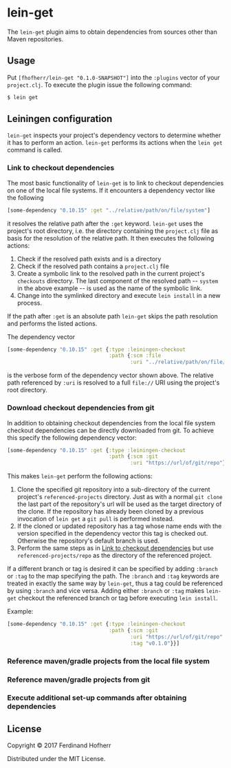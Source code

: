# lein-get

The `lein-get` plugin aims to obtain dependencies from sources other
than Maven repositories.

## Usage

Put `[fhofherr/lein-get "0.1.0-SNAPSHOT"]` into the `:plugins` vector of
your `project.clj`. To execute the plugin issue the following command:

```bash
$ lein get
```

## Leiningen configuration

`lein-get` inspects your project's dependency vectors to determine
whether it has to perform an action. `lein-get` performs its actions
when the `lein get` command is called.

### Link to checkout dependencies

The most basic functionality of `lein-get` is to link to checkout
dependencies on one of the local file systems. If it encounters
a dependency vector like the following


```clojure
[some-dependency "0.10.15" :get "../relative/path/on/file/system"]
```

it resolves the relative path after the `:get` keyword. `lein-get` uses
the project's root directory, i.e. the directory containing the
`project.clj` file as basis for the resolution of the relative path. It
then executes the following actions:

1.  Check if the resolved path exists and is a directory
2.  Check if the resolved path contains a `project.clj` file
3.  Create a symbolic link to the resolved path in the current project's
    `checkouts` directory. The last component of the resolved path --
    `system` in the above example -- is used as the name of the symbolic
    link.
4.  Change into the symlinked directory and execute `lein install` in
    a new process.

If the path after `:get` is an absolute path `lein-get` skips the path
resolution and performs the listed actions.

The dependency vector

```clojure
[some-dependency "0.10.15" :get {:type :leiningen-checkout
                                 :path {:scm :file
                                        :uri "../relative/path/on/file/system"}}]
```

is the verbose form of the dependency vector shown above. The relative
path referenced by `:uri` is resolved to a full `file://` URI using the
project's root directory.

### Download checkout dependencies from git

In addition to obtaining checkout dependencies from the local file
system checkout dependencies can be directly downloaded from git. To
achieve this specify the following dependency vector:

```clojure
[some-dependency "0.10.15" :get {:type :leiningen-checkout
                                 :path {:scm :git
                                        :uri "https://url/of/git/repo"}}]
```

This makes `lein-get` perform the following actions:

1. Clone the specified git repository into a sub-directory of the
   current project's `referenced-projects` directory. Just as with
   a normal `git clone` the last part of the repository's url will be
   used as the target directory of the clone. If the repository has
   already been cloned by a previous invocation of `lein get` a `git
   pull` is performed instead.
2. If the cloned or updated repository has a tag whose name ends with
   the version specified in the dependency vector this tag is checked
   out. Otherwise the repository's default branch is used.
3. Perform the same steps as in [Link to checkout
   dependencies](#link-to-checkout-dependencies) but use
   `referenced-projects/repo` as the directory of the referenced
   project.

If a different branch or tag is desired it can be specified by adding
`:branch` or `:tag` to the map specifying the path. The `:branch` and
`:tag` keywords are treated in exactly the same way by `lein-get`, thus
a tag could be referenced by using `:branch` and vice versa. Adding
either `:branch` or `:tag` makes `lein-get` checkout the referenced
branch or tag before executing `lein install`.

Example:

```clojure
[some-dependency "0.10.15" :get {:type :leiningen-checkout
                                 :path {:scm :git
                                        :uri "https://url/of/git/repo"
                                        :tag "v0.1.0"}}]
```

### Reference maven/gradle projects from the local file system

### Reference maven/gradle projects from git

### Execute additional set-up commands after obtaining dependencies

## License

Copyright © 2017 Ferdinand Hofherr

Distributed under the MIT License.
